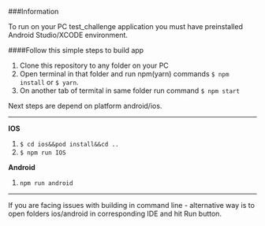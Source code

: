 ###Information

To run on your PC test_challenge application you must have preinstalled Android Studio/XCODE environment.

####Follow this simple steps to build app

1. Clone this repository to any folder on your PC
2. Open terminal in that folder and run npm(yarn) commands
   `$ npm install` or `$ yarn`.
3. On another tab of termital in same folder run command
   `$ npm start`

Next steps are depend on platform android/ios.

---

**IOS**

1. `$ cd ios&&pod install&&cd ..`
2. `$ npm run IOS`

**Android**

1. `npm run android`

---

If you are facing issues with building in command line - alternative way is to open folders ios/android in corresponding IDE and hit Run button.
